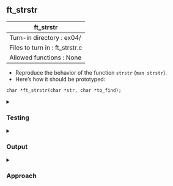 ## ft_strstr

|               ft_strstr        |
|---------------------------------|
| Turn-in directory : ex04/       |
| Files to turn in : ft_strstr.c |
| Allowed functions : None       |

- Reproduce the behavior of the function <code>strstr</code> (<code>man strstr</code>).
- Here’s how it should be prototyped:
```
char *ft_strstr(char *str, char *to_find);
```

<details>
<summary><h3>Testing</h3></summary>

<pre><code>#include &ltstdio.h&gt
#include &ltstring.h&gt
int	main(void)
{
    char	haystack[20] = "Point132  fd01";
	char	needle1[2] = "m";
	char	needle2[3] = "oi";
	char	needle3[2] = "1";
	char	needle4[2] = "0";

	printf("result: ft_strstr: %s\n           strstr: %s\n", ft_strstr(haystack, needle1), strstr(haystack, needle1));
	printf("result: ft_strstr: %s\n           strstr: %s\n", ft_strstr(haystack, needle2), strstr(haystack, needle2));
	printf("result: ft_strstr: %s\n           strstr: %s\n", ft_strstr(haystack, needle3), strstr(haystack, needle3));
	printf("result: ft_strstr: %s\n           strstr: %s\n", ft_strstr(haystack, needle4), strstr(haystack, needle4));
	return (0);
}</code></pre>

See [testing file](main.c)

</details>

<details>
<summary><h3>Output</h3></summary>

<pre><code>result: ft_strstr: (null)
           strstr: (null)
result: ft_strstr: oint132  fd01
           strstr: oint132  fd01
result: ft_strstr: 132  fd01
           strstr: 132  fd01
result: ft_strstr: 01
           strstr: 01</code></pre>

</details>


<details>
<summary><h3>Approach</h3></summary>

<code>strstr</code> finds <code>to_find</code> in <code>str</code> and returns a pointer to that occurence in <code>str</code>. If there are multiple instances of <code>to_find</code> in <code>str</code>, the pointer to the first instance is returned. If <code>to_find</code> is not in <code>str</code>, <code>NULL</code> is returned. Finally, if <code>to_find</code> is an empty string, <code>str</code> is returned. 

This <a href=ft_strstr.c>solution</a>:
- returns str if <code>to_find</code> is an empty string (lines 18-19);
- loops through <code>str</code> (lines 20-31);
- returns a pointer to where the first instance of <code>to_find</code> in <code>str</code> if the whole of <code>to_find</code> can be found in <code>str</code> (lines 23-29); and
- returns null if <code>to_find</code> was not in <code>str</code> (line 32).

An empty string is one that contains only a null character i.e., the first character in the string is a null character. Hence, we can use <code>to_find[0] == '\0'</code> in line 18 to identify cases where <code>to_find</code> is an empty string. 

To find <code>to_find</code> in <code>str</code>, we loop through the characters in <code>str</code> until the character in <code>str</code> matches the character in <code>to_find</code>. Thereafter, we check that the subsequent characters in <code>to_find</code> also match the subsequent characters in <code>str</code>. If we are able to find all the characters in <code>to_find</code> until the null terminator, we return a pointer to the start of <code>to_find</code> that was found within <code>str</code>. 

If <code>to_find</code> is always of the same length, we could hardcode as many <code>if</code> statements as there are characters in <code>to_find</code> to check each character in <code>to_find</code>:

<pre><code>i = 0;
while (str[i] != '\0')
{
	if (str[i] == to_find[0])
	{
		if (str[i + 1] == to_find[1])
		{
			if (str[i + 2] == to_find[2])
			{
				...
				return (&str[i]);
	}
	i++;
}</code></pre>

Since we want to <i>loop</i> through as many <code>if</code> statements as there are characters in <code>to_find</code>, we can consider using a <code>while</code> loop!

<pre><code>i = 0;
while (str[i] != '\0')
{
	j = 0;
	while ((str[i + j] == to_find[j]) && (to_find[j] != '\0'))
	{
		if (to_find[j + 1] == '\0')
			return (&str[i]);
		j++;
	}
	i++;
}</code></pre>

We use another index variable <code>j</code> to loop through <code>to_find</code>. Using <code>i + j</code> to index <code>str</code> during this <code>while</code> loop (instead of incrementing <code>i</code> as well) is also helpful for us to later return a pointer to the start of <code>to_find</code> within <code>str</code>. 

</details>